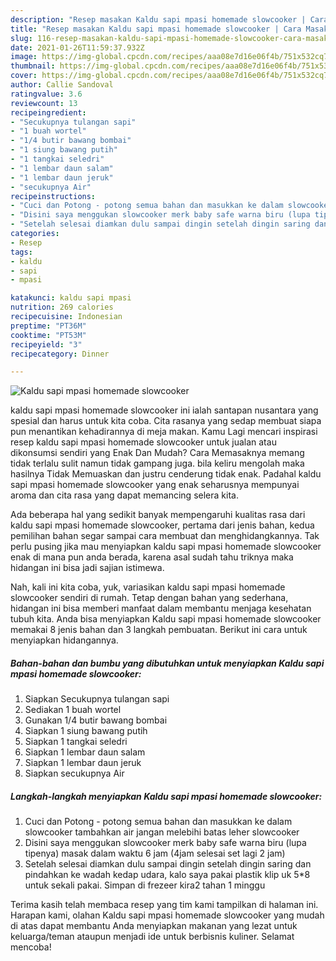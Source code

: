 ```yaml
---
description: "Resep masakan Kaldu sapi mpasi homemade slowcooker | Cara Masak Kaldu sapi mpasi homemade slowcooker Yang Sedap"
title: "Resep masakan Kaldu sapi mpasi homemade slowcooker | Cara Masak Kaldu sapi mpasi homemade slowcooker Yang Sedap"
slug: 116-resep-masakan-kaldu-sapi-mpasi-homemade-slowcooker-cara-masak-kaldu-sapi-mpasi-homemade-slowcooker-yang-sedap
date: 2021-01-26T11:59:37.932Z
image: https://img-global.cpcdn.com/recipes/aaa08e7d16e06f4b/751x532cq70/kaldu-sapi-mpasi-homemade-slowcooker-foto-resep-utama.jpg
thumbnail: https://img-global.cpcdn.com/recipes/aaa08e7d16e06f4b/751x532cq70/kaldu-sapi-mpasi-homemade-slowcooker-foto-resep-utama.jpg
cover: https://img-global.cpcdn.com/recipes/aaa08e7d16e06f4b/751x532cq70/kaldu-sapi-mpasi-homemade-slowcooker-foto-resep-utama.jpg
author: Callie Sandoval
ratingvalue: 3.6
reviewcount: 13
recipeingredient:
- "Secukupnya tulangan sapi"
- "1 buah wortel"
- "1/4 butir bawang bombai"
- "1 siung bawang putih"
- "1 tangkai seledri"
- "1 lembar daun salam"
- "1 lembar daun jeruk"
- "secukupnya Air"
recipeinstructions:
- "Cuci dan Potong - potong semua bahan dan masukkan ke dalam slowcooker tambahkan air jangan melebihi batas leher slowcooker"
- "Disini saya menggukan slowcooker merk baby safe warna biru (lupa tipenya) masak dalam waktu 6 jam (4jam selesai set lagi 2 jam)"
- "Setelah selesai diamkan dulu sampai dingin setelah dingin saring dan pindahkan ke wadah kedap udara, kalo saya pakai plastik klip uk 5*8 untuk sekali pakai. Simpan di frezeer kira2 tahan 1 minggu"
categories:
- Resep
tags:
- kaldu
- sapi
- mpasi

katakunci: kaldu sapi mpasi 
nutrition: 269 calories
recipecuisine: Indonesian
preptime: "PT36M"
cooktime: "PT53M"
recipeyield: "3"
recipecategory: Dinner

---
```



![Kaldu sapi mpasi homemade slowcooker](https://img-global.cpcdn.com/recipes/aaa08e7d16e06f4b/751x532cq70/kaldu-sapi-mpasi-homemade-slowcooker-foto-resep-utama.jpg)


kaldu sapi mpasi homemade slowcooker ini ialah santapan nusantara yang spesial dan harus untuk kita coba. Cita rasanya yang sedap membuat siapa pun menantikan kehadirannya di meja makan.
Kamu Lagi mencari inspirasi resep kaldu sapi mpasi homemade slowcooker untuk jualan atau dikonsumsi sendiri yang Enak Dan Mudah? Cara Memasaknya memang tidak terlalu sulit namun tidak gampang juga. bila keliru mengolah maka hasilnya Tidak Memuaskan dan justru cenderung tidak enak. Padahal kaldu sapi mpasi homemade slowcooker yang enak seharusnya mempunyai aroma dan cita rasa yang dapat memancing selera kita.



Ada beberapa hal yang sedikit banyak mempengaruhi kualitas rasa dari kaldu sapi mpasi homemade slowcooker, pertama dari jenis bahan, kedua pemilihan bahan segar sampai cara membuat dan menghidangkannya. Tak perlu pusing jika mau menyiapkan kaldu sapi mpasi homemade slowcooker enak di mana pun anda berada, karena asal sudah tahu triknya maka hidangan ini bisa jadi sajian istimewa.


Nah, kali ini kita coba, yuk, variasikan kaldu sapi mpasi homemade slowcooker sendiri di rumah. Tetap dengan bahan yang sederhana, hidangan ini bisa memberi manfaat dalam membantu menjaga kesehatan tubuh kita. Anda bisa menyiapkan Kaldu sapi mpasi homemade slowcooker memakai 8 jenis bahan dan 3 langkah pembuatan. Berikut ini cara untuk menyiapkan hidangannya.

<!--inarticleads1-->

##### Bahan-bahan dan bumbu yang dibutuhkan untuk menyiapkan Kaldu sapi mpasi homemade slowcooker:

1. Siapkan Secukupnya tulangan sapi
1. Sediakan 1 buah wortel
1. Gunakan 1/4 butir bawang bombai
1. Siapkan 1 siung bawang putih
1. Siapkan 1 tangkai seledri
1. Siapkan 1 lembar daun salam
1. Siapkan 1 lembar daun jeruk
1. Siapkan secukupnya Air




<!--inarticleads2-->

##### Langkah-langkah menyiapkan Kaldu sapi mpasi homemade slowcooker:

1. Cuci dan Potong - potong semua bahan dan masukkan ke dalam slowcooker tambahkan air jangan melebihi batas leher slowcooker
1. Disini saya menggukan slowcooker merk baby safe warna biru (lupa tipenya) masak dalam waktu 6 jam (4jam selesai set lagi 2 jam)
1. Setelah selesai diamkan dulu sampai dingin setelah dingin saring dan pindahkan ke wadah kedap udara, kalo saya pakai plastik klip uk 5*8 untuk sekali pakai. Simpan di frezeer kira2 tahan 1 minggu




Terima kasih telah membaca resep yang tim kami tampilkan di halaman ini. Harapan kami, olahan Kaldu sapi mpasi homemade slowcooker yang mudah di atas dapat membantu Anda menyiapkan makanan yang lezat untuk keluarga/teman ataupun menjadi ide untuk berbisnis kuliner. Selamat mencoba!
